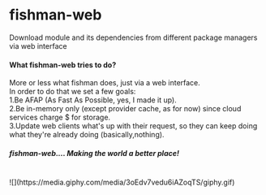 # fishman-web
Download module and its dependencies from different package managers via web interface
<h4>What fishman-web tries to do?</h4>
More or less what fishman does, just via a web interface.<br>
In order to do that we set a few goals:<br>
1.Be AFAP (As Fast As Possible, yes, I made it up).<br>
2.Be in-memory only (except provider cache, as for now) since cloud services charge $ for storage.<br>
3.Update web clients what's up with their request, so they can keep doing what they're already doing (basically,nothing).<br>
<h5>fishman-web.... Making the world a better place!</h5><br>
![](https://media.giphy.com/media/3oEdv7vedu6iAZoqTS/giphy.gif)
